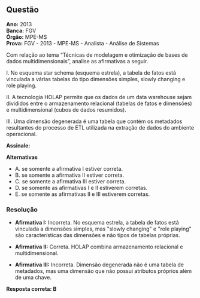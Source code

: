 ## Questão

**Ano:** 2013  
**Banca:** FGV  
**Órgão:** MPE-MS  
**Prova:** FGV - 2013 - MPE-MS - Analista - Análise de Sistemas  

Com relação ao tema “Técnicas de modelagem e otimização de bases de dados multidimensionais”, analise as afirmativas a seguir.

I. No esquema star schema (esquema estrela), a tabela de fatos está vinculada a várias tabelas do tipo dimensões simples, slowly changing e role playing.

II. A tecnologia HOLAP permite que os dados de um data warehouse sejam divididos entre o armazenamento relacional (tabelas de fatos e dimensões) e multidimensional (cubos de dados resumidos).

III. Uma dimensão degenerada é uma tabela que contém os metadados resultantes do processo de ETL utilizada na extração de dados do ambiente operacional.

**Assinale:**

**Alternativas**

- A. se somente a afirmativa I estiver correta.  
- B. se somente a afirmativa II estiver correta.  
- C. se somente a afirmativa III estiver correta.  
- D. se somente as afirmativas I e II estiverem corretas.  
- E. se somente as afirmativas II e III estiverem corretas.

### Resolução

- **Afirmativa I:** Incorreta. No esquema estrela, a tabela de fatos está vinculada a dimensões simples, mas "slowly changing" e "role playing" são características das dimensões e não tipos de tabelas próprias.

- **Afirmativa II:** Correta. HOLAP combina armazenamento relacional e multidimensional.

- **Afirmativa III:** Incorreta. Dimensão degenerada não é uma tabela de metadados, mas uma dimensão que não possui atributos próprios além de uma chave.

**Resposta correta: B**
